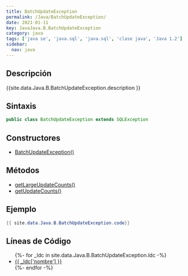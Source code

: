 ```yaml
---
title: BatchUpdateException
permalink: /Java/BatchUpdateException/
date: 2021-01-11
key: JavaJava.B.BatchUpdateException
category: java
tags: ['java se', 'java.sql', 'java.sql', 'clase java', 'Java 1.2']
sidebar: 
  nav: java
---
```


## Descripción
{{site.data.Java.B.BatchUpdateException.description }}

## Sintaxis
~~~java
public class BatchUpdateException extends SQLException
~~~

## Constructores
* [BatchUpdateException()](/Java/BatchUpdateException/BatchUpdateException/)

## Métodos
* [getLargeUpdateCounts()](/Java/BatchUpdateException/getLargeUpdateCounts)
* [getUpdateCounts()](/Java/BatchUpdateException/getUpdateCounts)

## Ejemplo
~~~java
{{ site.data.Java.B.BatchUpdateException.code}}
~~~

## Líneas de Código
<ul>
{%- for _ldc in site.data.Java.B.BatchUpdateException.ldc -%}
   <li>
       <a href="{{_ldc['url'] }}">{{ _ldc['nombre'] }}</a>
   </li>
{%- endfor -%}
</ul>

